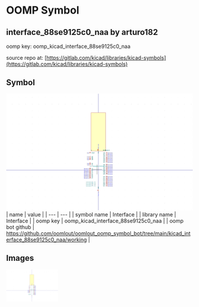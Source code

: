 # OOMP Symbol  
## interface_88se9125c0_naa  by arturo182  
  
oomp key: oomp_kicad_interface_88se9125c0_naa  
  
source repo at: [https://gitlab.com/kicad/libraries/kicad-symbols](https://gitlab.com/kicad/libraries/kicad-symbols)  
## Symbol  
  
[![working.png](working_600.png)](working.png)  
| name | value | 
| --- | --- | 
| symbol name | Interface | 
| library name | Interface | 
| oomp key | oomp_kicad_interface_88se9125c0_naa | 
| oomp bot github | https://github.com/oomlout/oomlout_oomp_symbol_bot/tree/main/kicad_interface_88se9125c0_naa/working | 
## Images  
  
[![working.png](working_140.png)](working.png)  
